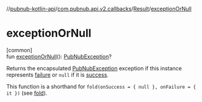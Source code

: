 //[pubnub-kotlin-api](../../../index.md)/[com.pubnub.api.v2.callbacks](../index.md)/[Result](index.md)/[exceptionOrNull](exception-or-null.md)

# exceptionOrNull

[common]\
fun [exceptionOrNull](exception-or-null.md)(): [PubNubException](../../com.pubnub.api/-pub-nub-exception/index.md)?

Returns the encapsulated [PubNubException](../../com.pubnub.api/-pub-nub-exception/index.md) exception if this instance represents [failure](is-failure.md) or `null` if it is [success](is-success.md).

This function is a shorthand for `fold(onSuccess = { null }, onFailure = { it })` (see [fold](../fold.md)).

